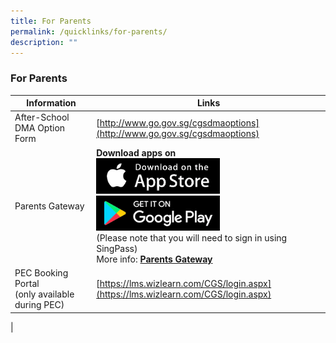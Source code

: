 ```yaml
---
title: For Parents
permalink: /quicklinks/for-parents/
description: ""
---
```

### **For Parents**

| Information | Links |
|---|---|
| After-School DMA Option Form | [http://www.go.gov.sg/cgsdmaoptions](http://www.go.gov.sg/cgsdmaoptions) |
|  Parents Gateway | **Download apps on**<br><a href="https://apps.apple.com/sg/app/parents-gateway/id1267198708"> <img style="width:55%" src="/images/apple.png"> </a><br><a href="https://play.google.com/store/apps/details?id=com.moe.pgp"><img style="width:55%" src="/images/android.png"></a><br>(Please note that you will need to sign in using SingPass)<br>More info: **[Parents Gateway](https://pg.moe.edu.sg/faq)**  |
|  PEC Booking Portal<br>(only available during PEC) | [https://lms.wizlearn.com/CGS/login.aspx](https://lms.wizlearn.com/CGS/login.aspx) |
|